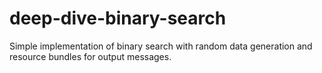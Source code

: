 # deep-dive-binary-search
Simple implementation of binary search with random data generation and resource bundles for output messages.

